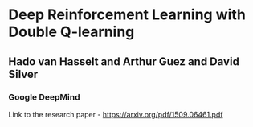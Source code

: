 # Deep Reinforcement Learning with Double Q-learning
## Hado van Hasselt and Arthur Guez and David Silver
### Google DeepMind

Link to the research paper - https://arxiv.org/pdf/1509.06461.pdf